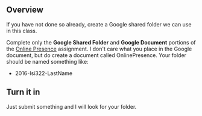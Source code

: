## Overview

If you have not done so already, create a Google shared folder we can use in this class.

Complete only the **Google Shared Folder** and **Google Document** portions of the [Online Presence][op] assignment. I don't care what you place in the Google document, but do create a document called OnlinePresence. Your folder should be named something like:

- 2016-Isi322-LastName

[op]:http://www.ccalvert.net/books/CloudNotes/Assignments/OnlinePresence.html#google

## Turn it in

Just submit something and I will look for your folder.
